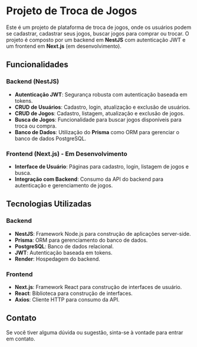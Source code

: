# Projeto de Troca de Jogos

Este é um projeto de plataforma de troca de jogos, onde os usuários podem se cadastrar, cadastrar seus jogos, buscar jogos para comprar ou trocar. O projeto é composto por um backend em **NestJS** com autenticação JWT e um frontend em **Next.js** (em desenvolvimento).

## Funcionalidades

### Backend (NestJS)
- **Autenticação JWT**: Segurança robusta com autenticação baseada em tokens.
- **CRUD de Usuários**: Cadastro, login, atualização e exclusão de usuários.
- **CRUD de Jogos**: Cadastro, listagem, atualização e exclusão de jogos.
- **Busca de Jogos**: Funcionalidade para buscar jogos disponíveis para troca ou compra.
- **Banco de Dados**: Utilização do **Prisma** como ORM para gerenciar o banco de dados PostgreSQL.

### Frontend (Next.js) - Em Desenvolvimento
- **Interface de Usuário**: Páginas para cadastro, login, listagem de jogos e busca.
- **Integração com Backend**: Consumo da API do backend para autenticação e gerenciamento de jogos.

## Tecnologias Utilizadas

### Backend
- **NestJS**: Framework Node.js para construção de aplicações server-side.
- **Prisma**: ORM para gerenciamento do banco de dados.
- **PostgreSQL**: Banco de dados relacional.
- **JWT**: Autenticação baseada em tokens.
- **Render**: Hospedagem do backend.

### Frontend
- **Next.js**: Framework React para construção de interfaces de usuário.
- **React**: Biblioteca para construção de interfaces.
- **Axios**: Cliente HTTP para consumo da API.

## Contato

Se você tiver alguma dúvida ou sugestão, sinta-se à vontade para entrar em contato.
